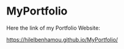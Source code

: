 # MyPortfolio

Here the link of my Portfolio Website:


https://hilelbenhamou.github.io/MyPortfolio/
